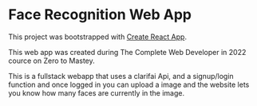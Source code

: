 # Face Recognition Web App

This project was bootstrapped with [Create React App](https://github.com/facebook/create-react-app).

This web app was created during The Complete Web Developer in 2022 cource on Zero to Mastey. 

This is a fullstack webapp that uses a clarifai Api, and a signup/login function and once logged in you can upload a image and the website lets you know how many faces are currently in the image.





